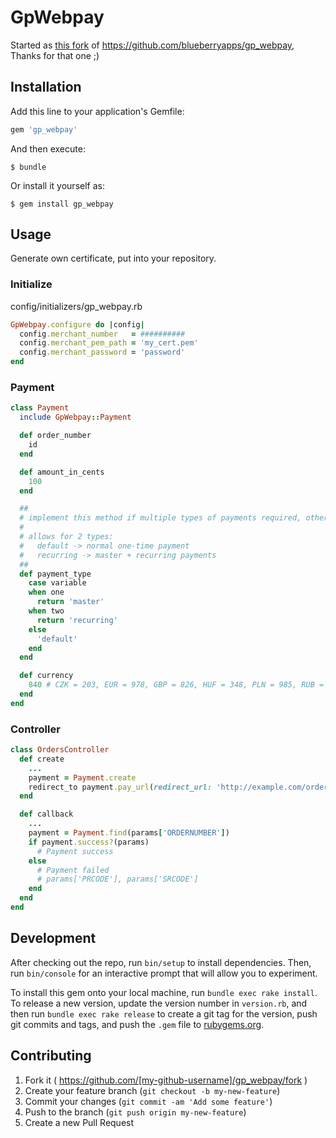 # GpWebpay

Started as [this fork](https://github.com/redrick/gp_webpay) of https://github.com/blueberryapps/gp_webpay, Thanks for that one ;)

## Installation

Add this line to your application's Gemfile:

```ruby
gem 'gp_webpay'
```

And then execute:

    $ bundle

Or install it yourself as:

    $ gem install gp_webpay

## Usage

Generate own certificate, put into your repository.

### Initialize

config/initializers/gp_webpay.rb

```ruby
GpWebpay.configure do |config|
  config.merchant_number   = ##########
  config.merchant_pem_path = 'my_cert.pem'
  config.merchant_password = 'password'
end
```

### Payment

```ruby
class Payment
  include GpWebpay::Payment

  def order_number
    id
  end

  def amount_in_cents
    100
  end

  ##
  # implement this method if multiple types of payments required, otherwise default to normal one-time payment
  #
  # allows for 2 types:
  #   default -> normal one-time payment
  #   recurring -> master + recurring payments
  ##
  def payment_type
    case variable
    when one
      return 'master'
    when two
      return 'recurring'
    else
      'default'
    end
  end

  def currency
    840 # CZK = 203, EUR = 978, GBP = 826, HUF = 348, PLN = 985, RUB = 643, USD = 840
  end
end
```

### Controller
```ruby
class OrdersController
  def create
    ...
    payment = Payment.create
    redirect_to payment.pay_url(redirect_url: 'http://example.com/orders/callback')
  end

  def callback
    ...
    payment = Payment.find(params['ORDERNUMBER'])
    if payment.success?(params)
      # Payment success
    else
      # Payment failed
      # params['PRCODE'], params['SRCODE']
    end
  end
end
```

## Development

After checking out the repo, run `bin/setup` to install dependencies. Then, run `bin/console` for an interactive prompt that will allow you to experiment.

To install this gem onto your local machine, run `bundle exec rake install`. To release a new version, update the version number in `version.rb`, and then run `bundle exec rake release` to create a git tag for the version, push git commits and tags, and push the `.gem` file to [rubygems.org](https://rubygems.org).

## Contributing

1. Fork it ( https://github.com/[my-github-username]/gp_webpay/fork )
2. Create your feature branch (`git checkout -b my-new-feature`)
3. Commit your changes (`git commit -am 'Add some feature'`)
4. Push to the branch (`git push origin my-new-feature`)
5. Create a new Pull Request
